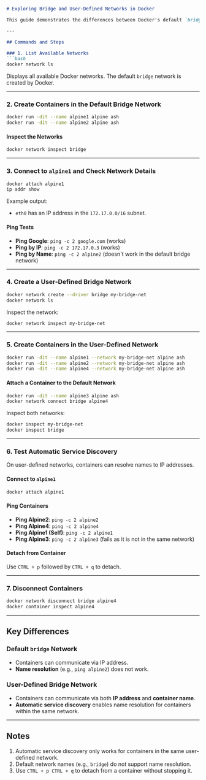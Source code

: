 ```markdown
# Exploring Bridge and User-Defined Networks in Docker

This guide demonstrates the differences between Docker's default `bridge` network and user-defined networks. The commands and explanations below will help you understand how networking works in Docker.

---

## Commands and Steps

### 1. List Available Networks
```bash
docker network ls
```
Displays all available Docker networks. The default `bridge` network is created by Docker.

---

### 2. Create Containers in the Default Bridge Network
```bash
docker run -dit --name alpine1 alpine ash
docker run -dit --name alpine2 alpine ash
```

#### Inspect the Networks
```bash
docker network inspect bridge
```

---

### 3. Connect to `alpine1` and Check Network Details
```bash
docker attach alpine1
ip addr show
```
Example output:
- `eth0` has an IP address in the `172.17.0.0/16` subnet.
  
#### Ping Tests
- **Ping Google**: `ping -c 2 google.com` (works)
- **Ping by IP**: `ping -c 2 172.17.0.3` (works)
- **Ping by Name**: `ping -c 2 alpine2` (doesn't work in the default bridge network)

---

### 4. Create a User-Defined Bridge Network
```bash
docker network create --driver bridge my-bridge-net
docker network ls
```

Inspect the network:
```bash
docker network inspect my-bridge-net
```

---

### 5. Create Containers in the User-Defined Network
```bash
docker run -dit --name alpine1 --network my-bridge-net alpine ash
docker run -dit --name alpine2 --network my-bridge-net alpine ash
docker run -dit --name alpine4 --network my-bridge-net alpine ash
```

#### Attach a Container to the Default Network
```bash
docker run -dit --name alpine3 alpine ash
docker network connect bridge alpine4
```

Inspect both networks:
```bash
docker inspect my-bridge-net
docker inspect bridge
```

---

### 6. Test Automatic Service Discovery
On user-defined networks, containers can resolve names to IP addresses.

#### Connect to `alpine1`
```bash
docker attach alpine1
```

#### Ping Containers
- **Ping Alpine2**: `ping -c 2 alpine2`
- **Ping Alpine4**: `ping -c 2 alpine4`
- **Ping Alpine1 (Self)**: `ping -c 2 alpine1`
- **Ping Alpine3**: `ping -c 2 alpine3` (fails as it is not in the same network)

#### Detach from Container
Use `CTRL + p` followed by `CTRL + q` to detach.

---

### 7. Disconnect Containers
```bash
docker network disconnect bridge alpine4
docker container inspect alpine4
```

---

## Key Differences

### Default `bridge` Network
- Containers can communicate via IP address.
- **Name resolution** (e.g., `ping alpine2`) does not work.

### User-Defined Bridge Network
- Containers can communicate via both **IP address** and **container name**.
- **Automatic service discovery** enables name resolution for containers within the same network.

---

## Notes
1. Automatic service discovery only works for containers in the same user-defined network.
2. Default network names (e.g., `bridge`) do not support name resolution.
3. Use `CTRL + p CTRL + q` to detach from a container without stopping it.
